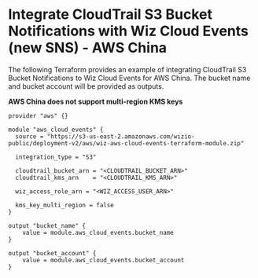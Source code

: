 # Integrate CloudTrail S3 Bucket Notifications with Wiz Cloud Events (new SNS) - AWS China

The following Terraform provides an example of integrating CloudTrail S3 Bucket Notifications to Wiz Cloud Events for AWS China. The bucket name and bucket account will be provided as outputs.

**AWS China does not support multi-region KMS keys**

```hcl
provider "aws" {}

module "aws_cloud_events" {
  source = "https://s3-us-east-2.amazonaws.com/wizio-public/deployment-v2/aws/wiz-aws-cloud-events-terraform-module.zip"

  integration_type = "S3"

  cloudtrail_bucket_arn = "<CLOUDTRAIL_BUCKET_ARN>"
  cloudtrail_kms_arn    = "<CLOUDTRAIL_KMS_ARN>"

  wiz_access_role_arn = "<WIZ_ACCESS_USER_ARN>"

  kms_key_multi_region = false
}

output "bucket_name" {
    value = module.aws_cloud_events.bucket_name
}

output "bucket_account" {
    value = module.aws_cloud_events.bucket_account
}
```

